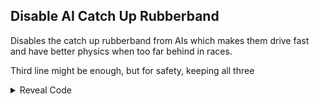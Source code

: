 ## Disable AI Catch Up Rubberband

Disables the catch up rubberband from AIs which makes them drive fast and have better physics when too far behind in races.

Third line might be enough, but for safety, keeping all three

<details>
<summary>Reveal Code</summary>

```powerpc
040366C0 EC000028
040366C4 4E800020
0421B3F8 38600000
```
</details>